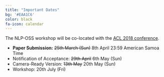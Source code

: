 ```yaml
---
title: "Important Dates"
bg: '#EAA1C6'
color: black
fa-icon: calendar
---
```


The NLP-OSS workshop will be co-located with the [ACL 2018 conference](http://acl2018.org/).

- **Paper Submission:** <s>25th March (Sun)</s> 8th April 23:59 American Samoa Time
- Notification of Acceptance: <s>29th April</s> 6th May (Sun)
- Camera-Ready Version: <s>13th May</s> 20th May (Sun)
- Workshop: 20th July  (Fri)
